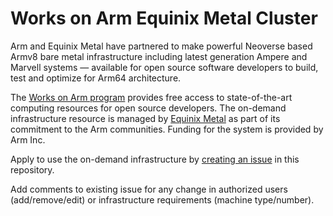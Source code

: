 # Works on Arm Equinix Metal Cluster

Arm and Equinix Metal have partnered to make powerful Neoverse based Armv8 bare metal infrastructure
including latest generation Ampere and Marvell systems — available for open source software
developers to build, test and optimize for Arm64 architecture.

The [Works on Arm program](https://www.worksonarm.com)
provides free access to state-of-the-art computing resources for open source developers.
The on-demand infrastructure resource is managed by [Equinix Metal](https://metal.equinix.com/)
as part of its commitment to the Arm communities.
Funding for the system is provided by Arm Inc.

Apply to use the on-demand infrastructure by [creating an issue](https://github.com/WorksOnArm/equinix-metal-arm64-cluster/issues/new/choose) in this repository.

Add comments to existing issue for any change in authorized users (add/remove/edit) or infrastructure requirements (machine type/number). 
